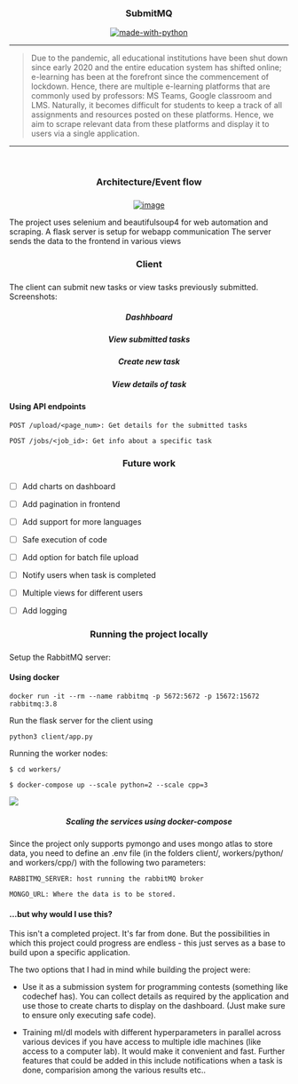 <h3 align="center">SubmitMQ</h3>

<div align="center">


[![made-with-python](https://img.shields.io/badge/Made%20with-Python-1f425f.svg)](https://www.python.org/)
<br>



</div>

------------------------------------------

> Due to the pandemic, all educational institutions have been shut down since early 2020 and the entire education system has shifted online; e-learning has been at the forefront since the commencement of lockdown. Hence, there are multiple e-learning platforms that are commonly used by professors: MS Teams, Google classroom and LMS. Naturally, it becomes difficult for students to keep a track of all assignments and resources posted on these platforms. Hence, we aim to scrape relevant data from these platforms and display it to users via a single application.

------------------------------------------

<br>

<div align="center">
    <h3>Architecture/Event flow<h3>
</div>

<div align="center">
<a href="https://ibb.co/tsCYy81"><img src="https://i.ibb.co/2tKcXgp/image.png" alt="image" border="0"></a>
</div>

The project uses selenium and beautifulsoup4 for web automation and scraping. A flask server is setup for webapp communication
The server sends the data to the frontend in various views

<div align="center">
    <h3>Client<h3>
</div>

The client can submit new tasks or view tasks previously submitted. Screenshots:



<div align="center"><h5> Dashhboard </h5></div>




<div align="center"><h5> View submitted tasks </h5></div>



<div align="center"><h5> Create new task </h5></div>



<div align="center"><h5> View details of task</h5></div>

#### Using API endpoints

```
POST /upload/<page_num>: Get details for the submitted tasks

POST /jobs/<job_id>: Get info about a specific task
```

<div align="center">
    <h3>Future work<h3>
</div>

- [ ] Add charts on dashboard
- [ ] Add pagination in frontend
- [ ] Add support for more languages
- [ ] Safe execution of code
- [ ] Add option for batch file upload
- [ ] Notify users when task is completed
- [ ] Multiple views for different users
- [ ] Add logging


<div align="center">
    <h3>Running the project locally<h3>
</div>

Setup the RabbitMQ server:
#### Using docker

```
docker run -it --rm --name rabbitmq -p 5672:5672 -p 15672:15672 rabbitmq:3.8
```

Run the flask server for the client using 
```
python3 client/app.py
```

Running the worker nodes:

```
$ cd workers/

$ docker-compose up --scale python=2 --scale cpp=3
```

![](./assets/start.png)

<div align="center"><h5> Scaling the services using docker-compose</h5></div>



Since the project only supports pymongo and uses mongo atlas to store data, you need to define an .env file (in the folders client/, workers/python/ and workers/cpp/) with the following two parameters:

```
RABBITMQ_SERVER: host running the rabbitMQ broker

MONGO_URL: Where the data is to be stored.
```



#### ...but why would I use this?

This isn't a completed project. It's far from done. But the possibilities in which this project could progress are endless - this just serves as a base to build upon a specific application.

The two options that I had in mind while building the project were:

- Use it as a submission system for programming contests (something like codechef has). You can collect details as required by the application and use those to create charts to display on the dashboard. (Just make sure to ensure only executing safe code).

- Training ml/dl models with different hyperparameters in parallel across various devices if you have access to multiple idle machines (like access to a computer lab). It would make it convenient and fast. Further features that could be added in this include notifications when a task is done, comparision among the various results etc..
